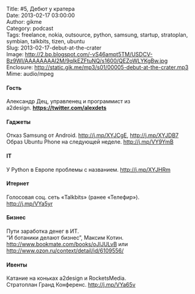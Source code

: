 Title: #5, Дебют у кратера  
Date: 2013-02-17 03:00:00  
Author: gikme  
Category: podcast  
Tags: freelance, nokia, outsource, python, samsung, startup, stratoplan, symbian, talkbits, tizen, ubuntu  
Slug: 2013-02-17-debut-at-the-crater  
Image: http://2.bp.blogspot.com/-vS46ampt5TM/USDCV-Bz9WI/AAAAAAAAI2M/9qIkEZFtuNQ/s1600/QEZoWLYKgBw.jpg  
Enclosure: http://static.gik.me/mp3/s01/00005-debut-at-the-crater.mp3  
Mime: audio/mpeg

#### Гость 

Александр Дец, управленец и программист из  
a2design. **<https://twitter.com/alexdets>**

#### Гаджеты

Отказ Samsung от Android. <http://j.mp/XYJCgE>, <http://j.mp/XYJDB7>  
Образ Ubuntu Phone на следующей неделе. <http://j.mp/VY9YmB>

#### IT

У Python в Европе проблемы с названием. <http://j.mp/XYJHRm>

#### Итернет

Голосовая соц. сеть «Talkbits» (ранее «Телефир»).  
<http://j.mp/VYa5yr>

#### Бизнес

Пути заработка денег в ИТ.  
“И ботаники делают бизнес”, Максим Котин.  
<http://www.bookmate.com/books/oJIJULvB> или  
<http://www.ozon.ru/context/detail/id/6109556/>

#### Ивенты

Катание на коньках a2design и RocketsMedia.  
Стратоплан Гранд Конференс. <http://j.mp/VYa65v>
